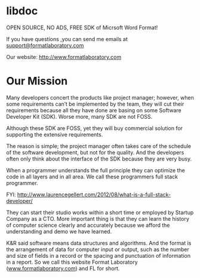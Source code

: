 libdoc
======

OPEN SOURCE, NO ADS, FREE SDK of Micrsoft Word Format!

If you have questions ,you can send me emails at support@formatlaboratory.com

Our website: http://www.formatlaboratory.com


Our Mission
======

Many developers concert the products like project manager; however, when some requirements can’t be implemented by the team, they will cut their requirements because all they have done are basing on some Software Developer Kit (SDK). Worse more, many SDK are not FOSS.

Although these SDK are FOSS, yet they will buy commercial solution for supporting the extensive requirements.

The reason is simple; the project manager often takes care of the schedule of the software development, but not for the quality. And the developers often only think about the interface of the SDK because they are very busy.

When a programmer understands the full principle they can optimize the code in all layers and in all area. We call these programmers full stack programmer.

FYI: http://www.laurencegellert.com/2012/08/what-is-a-full-stack-developer/

They can start their studio works within a short time or employed by Startup Company as a CTO. More important thing is that they can learn the history of computer science clearly and accurately because we afford the understanding and demo we have learned.

K&R said software means data structures and algorithms. And the format is the arrangement of data for computer input or output, such as the number and size of fields in a record or the spacing and punctuation of information in a report. So we call this website Format Laboratory (www.formatlaboratory.com) and FL for short.
